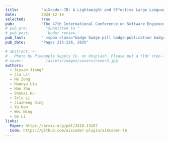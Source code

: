 ```yaml
---
title:          "aiXcoder-7B: A Lightweight and Effective Large Language Model for Code Processing"
date:           2024-12-16
selected:       true
pub:            "The 47th International Conference on Software Engineering (ICSE 2025 SEIP Track)"
# pub_pre:        "Submitted to "
# pub_post:       'Under review.'
pub_last:       ' <span class="badge badge-pill badge-publication badge-success">Oral</span>'
pub_date:       "Pages 215-226, 2025"

# abstract: >-
#   Photo by Pineapple Supply Co. on Unsplash. Please put a tldr (too-long-didnt-read, 1~2 sentences) of your publication here. It is not recommended to put the actual abstract here because it is usually too long to fit in. $\LaTeX$ is supported. $a=b+c$.
# cover:          /assets/images/covers/cover3.jpg
authors:
  - Siyuan Jiang*
  - Jia Li*
  - He Zong
  - Huanyu Liu
  - Hao Zhu
  - Shukai Hu
  - Erlu Li
  - Jiazheng Ding
  - Yu Han
  - Wei Ning
  - Ge Li
links:
  Paper: https://arxiv.org/pdf/2410.13187
  Code: https://github.com/aixcoder-plugin/aiXcoder-7B
---
```

